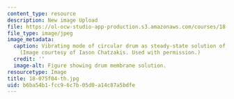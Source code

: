 ```yaml
---
content_type: resource
description: New image Upload
file: https://ol-ocw-studio-app-production.s3.amazonaws.com/courses/18-075-advanced-calculus-for-engineers-fall-2004/b6ba54b1fcc96c7b05d0a14c87a5bdfe_18-075f04-th.jpg
file_type: image/jpeg
image_metadata:
  caption: Vibrating mode of circular drum as steady-state solution of the wave equation.
    (Image courtesy of Iason Chatzakis. Used with permission.)
  credit: ''
  image-alt: Figure showing drum membrane solution.
resourcetype: Image
title: 18-075f04-th.jpg
uid: b6ba54b1-fcc9-6c7b-05d0-a14c87a5bdfe
---
```

